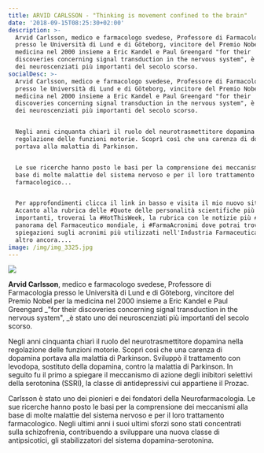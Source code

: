 ```yaml
---
title: ARVID CARLSSON - "Thinking is movement confined to the brain"
date: '2018-09-15T08:25:30+02:00'
description: >-
  Arvid Carlsson, medico e farmacologo svedese, Professore di Farmacologia
  presso le Università di Lund e di Göteborg, vincitore del Premio Nobel per la
  medicina nel 2000 insieme a Eric Kandel e Paul Greengard "for their
  discoveries concerning signal transduction in the nervous system", è stato uno
  dei neuroscenziati più importanti del secolo scorso.
socialDesc: >-
  Arvid Carlsson, medico e farmacologo svedese, Professore di Farmacologia
  presso le Università di Lund e di Göteborg, vincitore del Premio Nobel per la
  medicina nel 2000 insieme a Eric Kandel e Paul Greengard "for their
  discoveries concerning signal transduction in the nervous system", è stato uno
  dei neuroscenziati più importanti del secolo scorso.


  Negli anni cinquanta chiarì il ruolo del neurotrasmettitore dopamina nella
  regolazione delle funzioni motorie. Scoprì così che una carenza di dopamina
  portava alla malattia di Parkinson.


  Le sue ricerche hanno posto le basi per la comprensione dei meccanismi alla
  base di molte malattie del sistema nervoso e per il loro trattamento
  farmacologico...


  Per approfondimenti clicca il link in basso e visita il mio nuovo sito.
  Accanto alla rubrica delle #Quote delle personalità scientifiche più
  importanti, troverai la #HotThisWeek, la rubrica con le notizie più #Hot sul
  panorama del Farmaceutico mondiale, i #FarmaAcronimi dove potrai trovare mini
  spiegazioni sugli acronimi più utilizzati nell'Industria Farmaceutica, e molto
  altro ancora....
image: /img/img_3325.jpg
---
```

![](/img/img_3325.jpg)

**Arvid Carlsson**, medico e farmacologo svedese, Professore di Farmacologia presso le Università di Lund e di Göteborg, vincitore del Premio Nobel per la medicina nel 2000 insieme a Eric Kandel e Paul Greengard _"for their discoveries concerning signal transduction in the nervous system", _è stato uno dei neuroscenziati più importanti del secolo scorso.

Negli anni cinquanta chiarì il ruolo del neurotrasmettitore dopamina nella regolazione delle funzioni motorie. Scoprì così che una carenza di dopamina portava alla malattia di Parkinson. Sviluppò il trattamento con levodopa, sostituto della dopamina, contro la malattia di Parkinson. In seguito fu il primo a spiegare il meccanismo di azione degli inibitori selettivi della serotonina (SSRI), la classe di antidepressivi cui appartiene il Prozac. 

Carlsson è stato uno dei pionieri e dei fondatori della Neurofarmacologia. Le sue ricerche hanno posto le basi per la comprensione dei meccanismi alla base di molte malattie del sistema nervoso e per il loro trattamento farmacologico. Negli ultimi anni i suoi ultimi sforzi sono stati concentrati sulla schizofrenia, contribuendo a sviluppare una nuova classe di antipsicotici, gli stabilizzatori del sistema dopamina-serotonina.
